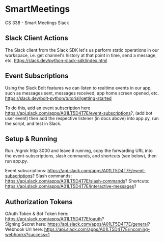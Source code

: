 # SmartMeetings
CS 338 - Smart Meetings Slack

## Slack Client Actions
The Slack client from the Slack SDK let's us perform static operations in our workspace,
i.e. get channel's history at that point in time, send a message, etc.
https://slack.dev/python-slack-sdk/index.html

## Event Subscriptions
Using the Slack Bolt features we can listen to realtime events in our app, such as messages sent,
messages received, app home screen opened, etc. https://slack.dev/bolt-python/tutorial/getting-started

To do this, add an event subscription here https://api.slack.com/apps/A01LT5D4T7E/event-subscriptions?,
(add bot user event) then add the respective listener (in docs above) into app.py, run the script, and test in Slack.

## Setup & Running
Run ./ngrok http 3000 and leave it running, copy the forwarding URL into the event-subscriptions, slash commands, and
shortcuts (see below), then run app.py.

Event subscriptions: https://api.slack.com/apps/A01LT5D4T7E/event-subscriptions?
Slash commands: https://api.slack.com/apps/A01LT5D4T7E/slash-commands?
Shortcuts: https://api.slack.com/apps/A01LT5D4T7E/interactive-messages?

## Authorization Tokens
OAuth Token & Bot Token here: https://api.slack.com/apps/A01LT5D4T7E/oauth?  
Signing Secret here: https://api.slack.com/apps/A01LT5D4T7E/general?  
Webhook Url here: https://api.slack.com/apps/A01LT5D4T7E/incoming-webhooks?success=1
